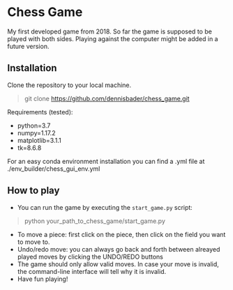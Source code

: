 # Chess Game

My first developed game from 2018. 
So far the game is supposed to be played with both sides.
Playing against the computer might be added in a future version.

## Installation

Clone the repository to your local machine.
> git clone https://github.com/dennisbader/chess_game.git

Requirements (tested):
* python=3.7
* numpy=1.17.2
* matplotlib=3.1.1
* tk=8.6.8

For an easy conda environment installation you can find a .yml file at ./env_builder/chess_gui_env.yml

## How to play

* You can run the game by executing the `start_game.py` script:
> python your_path_to_chess_game/start_game.py

* To move a piece: first click on the piece, then click on the field you want to move to.
* Undo/redo move: you can always go back and forth between alreayed played moves by clicking the UNDO/REDO buttons
* The game should only allow valid moves. In case your move is invalid, the command-line interface will tell why it is invalid.
* Have fun playing!
